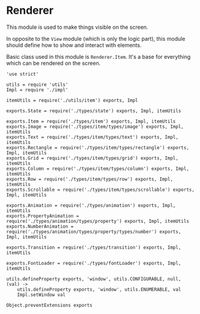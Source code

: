 Renderer
========

This module is used to make things visible on the screen.

In opposite to the `View` module (which is only the logic part),
this module should define how to show and interact with elements.

Basic class used in this module is `Renderer.Item`.
It's a base for everything which can be rendered on the screen.

	'use strict'

	utils = require 'utils'
	Impl = require './impl'

	itemUtils = require('./utils/item') exports, Impl

	exports.State = require('./types/state') exports, Impl, itemUtils

	exports.Item = require('./types/item') exports, Impl, itemUtils
	exports.Image = require('./types/item/types/image') exports, Impl, itemUtils
	exports.Text = require('./types/item/types/text') exports, Impl, itemUtils
	exports.Rectangle = require('./types/item/types/rectangle') exports, Impl, itemUtils
	exports.Grid = require('./types/item/types/grid') exports, Impl, itemUtils
	exports.Column = require('./types/item/types/column') exports, Impl, itemUtils
	exports.Row = require('./types/item/types/row') exports, Impl, itemUtils
	exports.Scrollable = require('./types/item/types/scrollable') exports, Impl, itemUtils

	exports.Animation = require('./types/animation') exports, Impl, itemUtils
	exports.PropertyAnimation = require('./types/animation/types/property') exports, Impl, itemUtils
	exports.NumberAnimation = require('./types/animation/types/property/types/number') exports, Impl, itemUtils

	exports.Transition = require('./types/transition') exports, Impl, itemUtils

	exports.FontLoader = require('./types/fontLoader') exports, Impl, itemUtils

	utils.defineProperty exports, 'window', utils.CONFIGURABLE, null, (val) ->
		utils.defineProperty exports, 'window', utils.ENUMERABLE, val
		Impl.setWindow val

	Object.preventExtensions exports